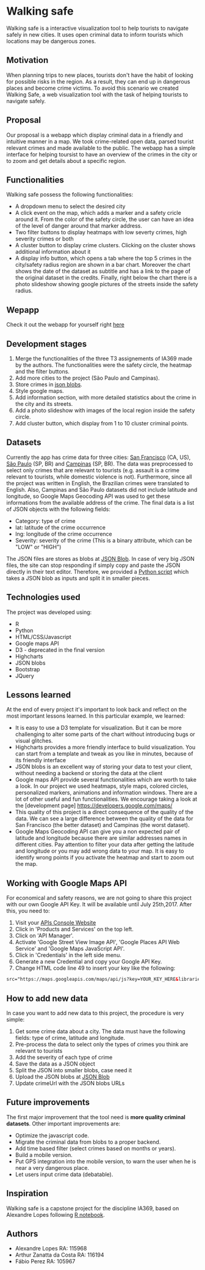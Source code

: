 # Walking safe

Walking safe is a interactive visualization tool to help tourists to navigate safely in new cities. It uses open criminal data to inform tourists which locations may be dangerous zones.

## Motivation

When planning trips to new places, tourists don't have the habit of looking for possible risks in the region. As a result, they can end up in dangerous places and become crime victims. To avoid this scenario we created Walking Safe, a web visualization tool with the task of helping tourists to navigate safely.

## Proposal

Our proposal is a webapp which display criminal data in a friendly and intuitive manner in a map. We took crime-related open data, parsed tourist relevant crimes and made available to the public. The webapp has a simple interface for helping toursist to have an overview of the crimes in the city or to zoom and get details about a specific region.

## Functionalities

Walking safe possess the following functionalities:

* A dropdown menu to select the desired city
* A click event on the map, which adds a marker and a safety cricle around it. From the color of the safety circle, the user can have an idea of the level of danger around that marker address.
* Two filter buttons to display heatmaps with low severty crimes, high severity crimes or both
* A cluster button to display crime clusters. Clicking on the cluster shows additional information about it
* A display info button, which opens a tab where the top 5 crimes in the city/safety radius region are shown in a bar chart. Moreover the chart shows the date of the dataset as subtitle and has a link to the page of the original dataset in the credits. Finally, right below the chart there is a photo slideshow showing google pictures of the streets inside the safety radius.

## Wepapp

Check it out the webapp for yourself right [here](https://arthurzc23.github.io/IA369/webpage/)

## Development stages

1. Merge the functionalities of the three T3 assignements of IA369 made by the authors. The functionalities were the safety circle, the heatmap and the filter buttons.
2. Add more cities to the project (São Paulo and Campinas).
3. Store crimes in [json blobs](https://jsonblob.com/).
4. Style google maps.
5. Add information section, with more detailed statistics about the crime in the city and its streets.
6. Add a photo slideshow with images of the local region inside the safety circle.
7. Add cluster button, which display from 1 to 10 cluster criminal points.

## Datasets

Currently the app has crime data for three cities: [San Francisco](https://data.sfgov.org/Public-Safety/Police-Department-Incidents-Previous-Year-2016-/ritf-b9ki) (CA, US), [São Paulo](http://www.ssp.sp.gov.br/transparenciassp/Consulta.aspx) (SP, BR) and [Campinas](http://www.ssp.sp.gov.br/transparenciassp/Consulta.aspx) (SP, BR). The data was preprocessed to select only crimes that are relevant to tourists (e.g. assault is a crime relevant to tourists, while domestic violence is not). Furthermore, since all the project was written in English, the Brazilian crimes were translated to English. Also, Campinas and São Paulo datasets did not include latitude and longitude, so Google Maps Geocoding API was used to get these informations from the available address of the crime.
The final data is a list of JSON objects with the following fields:

* Category: type of crime
* lat: latitude of the crime occurrence
* lng: longitude of the crime occurrence
* Severity: severity of the crime (This is a binary attribute, which can be "LOW" or "HIGH")

The JSON files are stores as blobs at [JSON Blob](https://jsonblob.com/). In case of very big JSON files, the site can stop responding if simply copy and paste the JSON directly in their text editor. Therefore, we provided a [Python script](https://github.com/ArthurZC23/IA369/blob/master/utils/blobs.py) which takes a JSON blob as inputs and split it in smaller pieces.

## Technologies used

The project was developed using:

* R
* Python
* HTML/CSS/Javascript
* Google maps API
* D3 - deprecated in the final version
* Highcharts
* JSON blobs
* Bootstrap
* JQuery

## Lessons learned

At the end of every project it's important to look back and reflect on the most important lessons learned. In this particular example, we learned:

* It is easy to use a D3 template for visualization. But it can be more challenging to alter some parts of the chart without introducing bugs or visual glitches.
* Highcharts provides a more friendly interface to build visualization. You can start from a template and tweak as you like in minutes, because of its friendly interface
* JSON blobs is an excellent way of storing your data to test your client, without needing a backend or storing the data at the client
* Google maps API provide several functionalities which are worth to take a look. In our project we used heatmaps, style maps, colored circles, personalized markers, animations and information windows. There are a lot of other useful and fun functionalities. We encourage taking a look at the [development page] https://developers.google.com/maps/
* This quality of this project is a direct consequence of the quality of the data. We can see a large difference between the quality of the data for San Francisco (the better dataset) and Campinas (the worst dataset).
* Google Maps Geocoding API can give you a non expected pair of latitude and longitude because there are similar addresses names in different cities. Pay attention to filter your data after getting the latitude and longitude or you may add wrong data to your map. It is easy to identify wrong points if you activate the heatmap and start to zoom out the map.


## Working with Google Maps API

For economical and safety reasons, we are not going to share this project with our own Google API Key. It will be available until July 25th,2017. After this, you need to:

1. Visit your [APIs Console Website](https://code.google.com/apis/console) 
2. Click in 'Products and Services' on the top left.
3. Click on 'API Manager'.
4. Activate 'Google Street View Image API', 'Google Places API Web Service' and 'Google Maps JavaScript API'.
5. Click in 'Credentials' in the left side menu.
6. Generate a new Credential and copy your Google API Key.
7. Change HTML code line 49 to insert your key like the following:

```html
src="https://maps.googleapis.com/maps/api/js?key=YOUR_KEY_HERE&libraries=visualization,places&callback=myMap">

```

## How to add new data

In case you want to add new data to this project, the procedure is very simple:

1. Get some crime data about a city. The data must have the following fields: type of crime, latitude and longitude.
2. Pre-process the data to select only the types of crimes you think are relevant to tourists
3. Add the severity of each type of crime
4. Save the data as a JSON object
5. Split the JSON into smaller blobs, case need it
6. Upload the JSON blobs at [JSON Blob](https://jsonblob.com/)
7. Update crimeUrl with the JSON blobs URLs





## Future improvements

The first major improvement that the tool need is **more quality criminal datasets**. Other important improvements are:

* Optimize the javascript code.
* Migrate the criminal data from blobs to a proper backend.
* Add time based filter (select crimes based on months or years).
* Build a mobile version.
* Put GPS integration into the mobile version, to warn the user when he is near a very dangerous place.
* Let users input crime data (debatable).

## Inspiration

Walking safe is a capstone project for the discipline IA369, based on Alexandre Lopes following [R notebook](https://rpubs.com/alelopes/sf_crime_4tourists).

## Authors

* Alexandre Lopes RA: 115968
* Arthur Zanatta da Costa RA: 116194
* Fábio Perez RA: 105967

